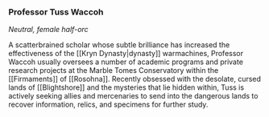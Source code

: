 ### Professor Tuss Waccoh

_Neutral, female half-orc_

A scatterbrained scholar whose subtle brilliance has increased the effectiveness of the [[Kryn Dynasty|dynasty]] warmachines, Professor Waccoh usually oversees a number of academic programs and private research projects at the Marble Tomes Conservatory within the [[Firmaments]] of [[Rosohna]]. Recently obsessed with the desolate, cursed lands of [[Blightshore]] and the mysteries that lie hidden within, Tuss is actively seeking allies and mercenaries to send into the dangerous lands to recover information, relics, and specimens for further study.